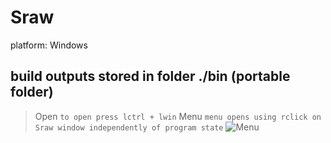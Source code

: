# Sraw
platform: Windows
## build outputs stored in folder ./bin (portable folder)

>Open
```to open press lctrl + lwin```
>Menu
```menu opens using rclick on Sraw window independently of program state```
![Menu](./Thumbnails/Menu.png)

